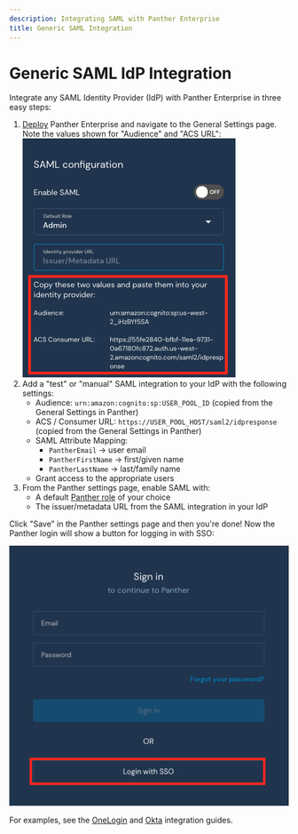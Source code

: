 ```yaml
---
description: Integrating SAML with Panther Enterprise
title: Generic SAML Integration
---
```


# Generic SAML IdP Integration
Integrate any SAML Identity Provider (IdP) with Panther Enterprise in three easy steps:

1. [Deploy](../../quick-start.md) Panther Enterprise and navigate to the General Settings page. Note the values shown for "Audience" and "ACS URL":
![](../../.gitbook/assets/saml-parameters.png)
2. Add a "test" or "manual" SAML integration to your IdP with the following settings:
    * Audience: `urn:amazon:cognito:sp:USER_POOL_ID` (copied from the General Settings in Panther)
    * ACS / Consumer URL: `https://USER_POOL_HOST/saml2/idpresponse` (copied from the General Settings in Panther)
    * SAML Attribute Mapping:
        * `PantherEmail` -> user email
        * `PantherFirstName` -> first/given name
        * `PantherLastName` -> last/family name
    * Grant access to the appropriate users
3. From the Panther settings page, enable SAML with:
    * A default [Panther role](../rbac.md) of your choice
    * The issuer/metadata URL from the SAML integration in your IdP
    
Click "Save" in the Panther settings page and then you're done! Now the Panther login will show a button for logging in with SSO:

![](../../.gitbook/assets/login-page-with-sso.png)

For examples, see the [OneLogin](onelogin.md) and [Okta](okta.md) integration guides.
